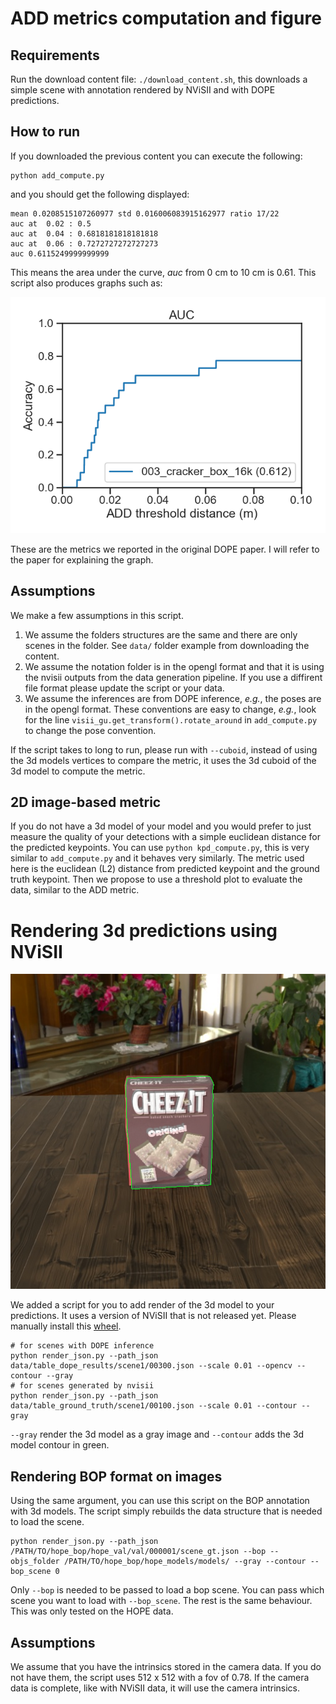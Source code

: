 # ADD metrics computation and figure

## Requirements

Run the download content file: `./download_content.sh`, this downloads a simple scene with annotation rendered by NViSII and with DOPE predictions.

## How to run

If you downloaded the previous content you can execute the following: 

```
python add_compute.py
```
and you should get the following displayed:
```
mean 0.0208515107260977 std 0.016006083915162977 ratio 17/22
auc at  0.02 : 0.5
auc at  0.04 : 0.6818181818181818
auc at  0.06 : 0.7272727272727273
auc 0.6115249999999999
```
This means the area under the curve, *auc* from 0 cm to 10 cm is 0.61. This script also produces graphs such as: 

![example of graph](results/output.png)

These are the metrics we reported in the original DOPE paper. I will refer to the paper for explaining the graph. 

## Assumptions
We make a few assumptions in this script. 
1. We assume the folders structures are the same and there are only scenes in the folder. See `data/` folder example from downloading the content. 
2. We assume the notation folder is in the opengl format and that it is using the nvisii outputs from the data generation pipeline. If you use a diffirent file format please update the script or your data. 
3. We assume the inferences are from DOPE inference, _e.g._, the poses are in the opengl format. These conventions are easy to change, _e.g._, look for the line `visii_gu.get_transform().rotate_around` in `add_compute.py` to change the pose convention.

If the script takes to long to run, please run with `--cuboid`, instead of using the 3d models vertices to compare the metric, it uses the 3d cuboid of the 3d model to compute the metric.

## 2D image-based metric

If you do not have a 3d model of your model and you would prefer to just measure the quality of your detections with a simple euclidean distance for the predicted keypoints. You can use `python kpd_compute.py`, this is very similar to `add_compute.py` and it behaves very similarly. 
The metric used here is the euclidean (L2) distance from predicted keypoint and the ground truth keypoint. Then we propose to use a threshold plot to evaluate the data, similar to the ADD metric. 

# Rendering 3d predictions using NViSII 

![example of overlay](overlay.png)

We added a script for you to add render of the 3d model to your predictions. It uses a version of NViSII that is not released yet. Please manually install this [wheel](https://www.dropbox.com/s/m85v7ts981xs090/nvisii-1.2.dev47%2Bgf122b5b.72-cp36-cp36m-manylinux2014_x86_64.whl?dl=0).
```
# for scenes with DOPE inference
python render_json.py --path_json data/table_dope_results/scene1/00300.json --scale 0.01 --opencv --contour --gray
# for scenes generated by nvisii 
python render_json.py --path_json data/table_ground_truth/scene1/00100.json --scale 0.01 --contour --gray
```

`--gray` render the 3d model as a gray image and `--contour` adds the 3d model contour in green. 

## Rendering BOP format on images 

Using the same argument, you can use this script on the BOP annotation with 3d models. The script simply rebuilds the data structure that is needed to load the scene. 

```
python render_json.py --path_json /PATH/TO/hope_bop/hope_val/val/000001/scene_gt.json --bop --objs_folder /PATH/TO/hope_bop/hope_models/models/ --gray --contour --bop_scene 0
```

Only `--bop` is needed to be passed to load a bop scene. You can pass which scene you want to load with `--bop_scene`. The rest is the same behaviour. This was only tested on the HOPE data. 

## Assumptions 

We assume that you have the intrinsics stored in the camera data. If you do not have them, the script uses 512 x 512 with a fov of 0.78. If the camera data is complete, like with NViSII data, it will use the camera intrinsics. 

<!-- 
# TODO 
- Make a `requirement.txt` file. 
- Possibly subsamble vertices so computation is faster
- make a script to visualize the json files from DOPE -->
